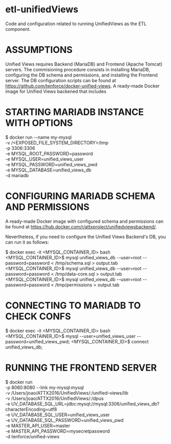 # etl-unifiedViews
Code and configuration related to running UnifiedViews as the ETL component.
# ASSUMPTIONS
Unified Views requires Backend (MariaDB) and Frontend (Apache Tomcat) servers. The commisioning procedure consists in installing MariaDB, configuring the DB schema and permissions, and installing the Frontend server. The DB configuration scripts can be found at https://github.com/tenforce/docker-unified-views. A ready-made Docker image for Unified Views backened that includes 

# STARTING MARIADB INSTANCE WITH OPTIONS
$ docker run --name my-mysql \
			-v /<EXPOSED_FILE_SYSTEM_DIRECTORY>/tmp \
           -p 3306:3306 \
           -e MYSQL_ROOT_PASSWORD=password \
           -e MYSQL_USER=unified_views_user \
           -e MYSQL_PASSWORD=unified_views_pwd \
           -e MYSQL_DATABASE=unified_views_db \
           -d mariadb
           
# CONFIGURING MARIADB SCHEMA AND PERMISSIONS 
A ready-made Docker image with configured schema and permissions can be found at https://hub.docker.com/r/attxproject/unifiedviewsbackend/.

Nevertheless, if you need to configure the Unified Views Backend's DB, you can  run it as follows: 

$ docker exec -it <MYSQL_CONTAINER_ID> bash
<MYSQL_CONTAINER_ID>$ mysql unified_views_db --user=root --password=password < /tmp/schema.sql > output.tab
<MYSQL_CONTAINER_ID>$ mysql unified_views_db --user=root --password=password < /tmp/data-core.sql > output.tab
<MYSQL_CONTAINER_ID>$ mysql unified_views_db --user=root --password=password < /tmp/permissions > output.tab



# CONNECTING TO MARIADB TO CHECK CONFS
$ docker exec -it <MYSQL_CONTAINER_ID> bash
<MYSQL_CONTAINER_ID>$ mysql --user=unified_views_user --password=unified_views_pwd;
<MYSQL_CONTAINER_ID>$ connect unified_views_db;

# RUNNING THE FRONTEND SERVER
$ docker run  \
    -p 8080:8080 --link my-mysql:mysql \
    -v /Users/joao/ATTX2016/UnifiedViews/:/unified-views/lib \
    -v /Users/joao/ATTX2016/UnifiedViews/:/dpus \
    -e UV_DATABASE_SQL_URL=jdbc:mysql://mysql:3306/unified_views_db?characterEncoding=utf8 \
    -e UV_DATABASE_SQL_USER=unified_views_user \
    -e UV_DATABASE_SQL_PASSWORD=unified_views_pwd \
    -e MASTER_API_USER=master \
    -e MASTER_API_PASSWORD=mysecretpassword \
    -d tenforce/unified-views
